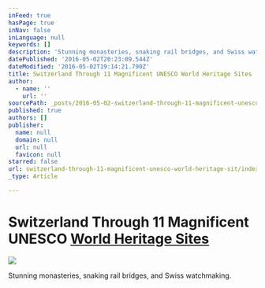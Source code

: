 ```yaml
---
inFeed: true
hasPage: true
inNav: false
inLanguage: null
keywords: []
description: 'Stunning monasteries, snaking rail bridges, and Swiss watchmaking.'
datePublished: '2016-05-02T20:23:09.544Z'
dateModified: '2016-05-02T19:14:21.790Z'
title: Switzerland Through 11 Magnificent UNESCO World Heritage Sites
author:
  - name: ''
    url: ''
sourcePath: _posts/2016-05-02-switzerland-through-11-magnificent-unesco-world-heritage-sit.md
published: true
authors: []
publisher:
  name: null
  domain: null
  url: null
  favicon: null
starred: false
url: switzerland-through-11-magnificent-unesco-world-heritage-sit/index.html
_type: Article

---
```

# Switzerland Through 11 Magnificent UNESCO [World Heritage Sites][0]
![](https://the-grid-user-content.s3-us-west-2.amazonaws.com/7402cb8d-dd87-40ff-8b87-8b0c37241a67.jpg)

Stunning monasteries, snaking rail bridges, and Swiss watchmaking.

[0]: http://www.natgeotraveller.in/magazine/month/swiss-special/swiss-heritage/